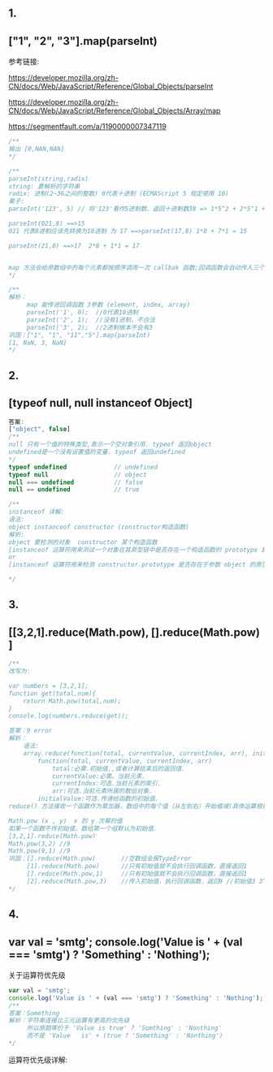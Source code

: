 ## 1.

## ["1", "2", "3"].map(parseInt)

参考链接:

https://developer.mozilla.org/zh-CN/docs/Web/JavaScript/Reference/Global_Objects/parseInt

https://developer.mozilla.org/zh-CN/docs/Web/JavaScript/Reference/Global_Objects/Array/map

https://segmentfault.com/a/1190000007347119

```javascript
/**
输出 [0,NAN,NAN]
*/

/**
parseInt(string,radix) 
string: 要解析的字符串 
radix: 进制(2~36之间的整数) 0代表十进制 (ECMAScript 5 规定使用 10)
栗子:
parseInt('123', 5) // 将'123'看作5进制数，返回十进制数38 => 1*5^2 + 2*5^1 + 3*5^0 = 38

parseInt(021,8) ==>15 
021 代表8进制应该先转换为10进制 为 17 ==>parseInt(17,8) 1*8 + 7*1 = 15

parseInt(21,8) ==>17  2*8 + 1*1 = 17 


map 方法会给原数组中的每个元素都按顺序调用一次 callbak 函数;回调函数会自动传入三个参数:正在遍历的数组元素,元素索引,原数组本身
*/

/**
解析：
     map 能传进回调函数 3参数 (element, index, array)
     parseInt('1', 0);  //0代表10进制
     parseInt('2', 1);  //没有1进制，不合法
     parseInt('3', 2);  //2进制根本不会有3
巩固：["1", "1", "11","5"].map(parseInt) 
[1, NaN, 3, NaN]  
*/
```

## 2.

## [typeof null, null instanceof Object]

```javascript
答案:
["object", false]
/**
null 只有一个值的特殊类型,表示一个空对象引用. typeof 返回object
undefined是一个没有设置值的变量. typeof 返回undefined
*/
typeof undefined             // undefined
typeof null                  // object
null === undefined           // false
null == undefined            // true

/**
instanceof 详解:
语法:
object instanceof constructor (constructor构造函数)
解析:
object 要检测的对象  constructor 某个构造函数
[instanceof 运算符用来测试一个对象在其原型链中是否存在一个构造函数的 prototype 属性]
or
[instanceof 运算符用来检测 constructor.prototype 是否存在于参数 object 的原型链上] !!!!

*/
```

## 3.

## [[3,2,1].reduce(Math.pow), [].reduce(Math.pow) ]

```javascript
/**
改写为:

var numbers = [3,2,1];
function get(total,num){ 
	return Math.pow(total,num);
}
console.log(numbers.reduce(get));

答案：9 error
解析：
	语法:
	array.reduce(function(total, currentValue, currentIndex, arr), initialValue);
		function(total, currentValue, currentIndex, arr)
			total:必需.初始值,,或者计算结束后的返回值.
			currentValue:必需。当前元素.
			currentIndex:可选.当前元素的索引.
			arr:可选.当前元素所属的数组对象.
		initialValue:可选.传递给函数的初始值.
reduce() 方法接收一个函数作为累加器，数组中的每个值（从左到右）开始缩减(具体运算根据函数而定)，最终计算为一个值

Math.pow (x , y)  x 的 y 次幂的值
如果一个函数不传初始值，数组第一个组默认为初始值.
[3,2,1].reduce(Math.pow)
Math.pow(3,2) //9
Math.pow(9,1) //9
巩固：[].reduce(Math.pow)       //空数组会报TypeError
     [1].reduce(Math.pow)      //只有初始值就不会执行回调函数，直接返回1
     [].reduce(Math.pow,1)     //只有初始值就不会执行回调函数，直接返回1
     [2].reduce(Math.pow,3)    //传入初始值，执行回调函数，返回9 //初始值3 3^2 == 9
*/
```

## 4.

## var val = 'smtg'; console.log('Value is ' + (val === 'smtg') ? 'Something' : 'Nothing'); 

关于运算符优先级

```javascript
var val = 'smtg';
console.log('Value is ' + (val === 'smtg') ? 'Something' : 'Nothing');
/**
答案：Something
解析：字符串连接比三元运算有更高的优先级 
     所以原题等价于 'Value is true' ? 'Somthing' : 'Nonthing' 
     而不是 'Value   is' + (true ? 'Something' : 'Nonthing')
*/
```

运算符优先级详解:[](https://juejin.im/post/5b1f899fe51d4506c60e46ee)